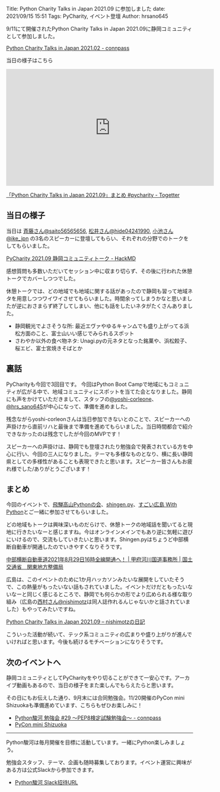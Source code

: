 Title: Python Charity Talks in Japan 2021.09 に参加しました
date: 2021/09/15 15:51
Tags: PyCharity, イベント登壇
Author: hrsano645

9/11にて開催されたPython Charity Talks in Japan 2021.09に静岡コミュニティとして参加しました。

[Python Charity Talks in Japan 2021.02 - connpass](https://pyconjp.connpass.com/event/199787/)

当日の様子はこちら

<iframe width="560" height="315" src="https://www.youtube-nocookie.com/embed/Q7-w19HuAWU?start=4290" title="YouTube video player" frameborder="0" allow="accelerometer; autoplay; clipboard-write; encrypted-media; gyroscope; picture-in-picture" allowfullscreen></iframe>

[「Python Charity Talks in Japan 2021.09」まとめ #pycharity - Togetter](https://togetter.com/li/1773259)

## 当日の様子

当日は [斉藤さん@saito56565656](https://twitter.com/saito56565656), [松井さん@hide04241990](https://twitter.com/hide04241990), [小池さん@ike_jpn](https://twitter.com/ike_jpn) の3名のスピーカーに登壇してもらい、それぞれの分野でのトークをしてもらいました。

[PyCharity 2021.09 静岡コミュニティトーク - HackMD](https://hackmd.io/@pysuruga-unagipy/HyhTeuUWF#/)

<script async class="speakerdeck-embed" data-id="c478500c3ba24abb98cbc257f0195c9b" data-ratio="1.77777777777778" src="//speakerdeck.com/assets/embed.js"></script>

<script async class="speakerdeck-embed" data-id="e38dc3691f9b48ac9265145ff10152ed" data-ratio="1.77777777777778" src="//speakerdeck.com/assets/embed.js"></script>

<script async class="speakerdeck-embed" data-id="370dbf401a774c3e8195ea2a85cc7c31" data-ratio="1.77777777777778" src="//speakerdeck.com/assets/embed.js"></script>

感想質問も多数いただいてセッション中に収まり切らず、その後に行われた休憩トークでカバーしつつでした。

休憩トークでは、どの地域でも地域に関する話があったので静岡も習って地域ネタを用意しつつワイワイさせてもらいました。時間余ってしまうかなと思いましたが逆におさまらず終了してしまい、他にも話をしたいネタがたくさんありました。

- 静岡観光でよさそうな所: 最近エヴァやゆるキャン△でも盛り上がってる浜松方面のこと、富士山いい感じでみられるスポット
- さわやか以外の食べ物ネタ: Unagi.pyの元ネタとなった銘菓や、浜松餃子、桜エビ、富士宮焼きそばとか

## 裏話

PyCharityも今回で3回目です。 今回はPython Boot Campで地域にもコミュニティが広がる中で、地域コミュニティにスポットを当てた会となりました。静岡にも声をかけていただきまして、スタッフの[@yoshi-corleone](https://twitter.com/yoshi_corleone)、[@hrs_sano645](https://twitter.com/hrs_sano645)が中心になって、準備を進めました。

残念ながらyoshi-corleonさんは当日参加できないとのことで、スピーカーへの声掛けから直前リハと最後まで準備を進めてもらいました。当日時間都合で紹介できなかったのは残念でしたが今回のMVPです！

スピーカーへの声掛けは、静岡でも登壇されたり勉強会で発表されている方を中心に行い、今回の三人になりました。テーマも多様なものとなり、横に長い静岡県としての多様性があることも表現できたと思います。スピーカー皆さんもお疲れ様でした/ありがとうございます！

## まとめ

今回のイベントで、[飛騨高山Pythonの会](https://hida-python.connpass.com/)、[shingen.py](https://shingenpy.connpass.com/)、[すごい広島 With Python](https://pycon-hiroshima.connpass.com/)とご一緒に参加させてもらいました。

どの地域もトークは興味深いものだらけで、休憩トークの地域話を聞いてると現地に行きたいなーと感じますね。今はオンラインメインでもあり逆に気軽に遊びにいけるので、交流もしていきたいと思います。Shingen.pyはちょうど中部横断自動車が開通したのでいきやすくなりそうです。

[中部横断自動車道2021年8月29日16時全線開通へ！ | 甲府河川国道事務所 | 国土交通省　関東地方整備局](https://www.ktr.mlit.go.jp/koufu/chubu/)

広島は、このイベントのために1か月ハッカソンみたいな展開をしていたそうで、この熱量がもったいない話もされていました。イベントだけだともったいないなーと同じく感じるところで、静岡でも何らかの形でより広められる様な取り組み（広島の[西村さん@nishimotz](https://twitter.com/nishimotz)は同人誌作れるんじゃないかと話されていました）もやってみたいですね。

[Python Charity Talks in Japan 2021.09 – nishimotzの日記](https://d.nishimotz.com/archives/2385)

こういった活動が続いて、テック系コミュニティの広まりや盛り上がりが進んでいければと思います。今後も続けるモチベーションになりそうです。

## 次のイベントへ

静岡コミュニティとしてPyCharityをやり切ることができて一安心です。アーカイブ動画もあるので、当日の様子をまた楽しんでもらえたらと思います。

その日にもお伝えした通り、9月末には合同勉強会。11/20開催のPyCon mini Shizuokaも準備進めています、こちらもぜひお楽しみに！

- [Python駿河 勉強会 #29 ～PEP8検定試験勉強会～ - connpass](https://py-suruga.connpass.com/event/224505/)
- [PyCon mini Shizuoka](https://shizuoka.pycon.jp/2021)

---

Python駿河は毎月開催を目標に活動しています。一緒にPython楽しみましょう。

勉強会スタッフ、テーマ、企画も随時募集しております。イベント運営に興味がある方は公式Slackから参加できます。

- [Python駿河 Slack招待URL](https://join.slack.com/t/py-suruga/shared_invite/zt-811b9pwj-R_RbCmlTlV4B5iVKxF5gfA)